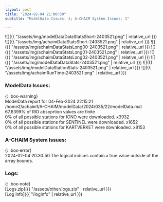 ```yaml
---
layout: post
title: "2024-02-04 21:00:00"
subtitle: "ModelData Issues: 4; A-CHAIM System Issues: 1"

---
```


![]({{ "/assets/img/modelDataDataStatsShort-2403521.png" | relative_url }})
![]({{ "/assets/img/achaimDataStatsShort-2403521.png" | relative_url }})
![]({{ "/assets/img/achaimDataStatsLong00-2403521.png" | relative_url }})
![]({{ "/assets/img/achaimDataStatsLong01-2403521.png" | relative_url }})
![]({{ "/assets/img/achaimDataStatsLong02-2403521.png" | relative_url }})
![]({{ "/assets/img/modelDataDataStats-2403521.png" | relative_url }})
![]({{ "/assets/img/modelDataStationStats-2403521.png" | relative_url }})
![]({{ "/assets/img/achaimRunTime-2403521.png" | relative_url }})


### ModelData Issues:  
  
{: .box-warning}  
 ModelData report for 04-Feb-2024 22:15:21   
 /home2/achaim1/A-CHAIM/modelData/2024/035/22/modelData.mat   
 67.8399% of RIO absoprtion values are finite   
 0% of all possible stations for IONO were downloaded. x3932   
 0% of all possible stations for SENTINEL were downloaded. x1652   
 0% of all possible stations for KARTVERKET were downloaded. x8153   
  
### A-CHAIM System Issues:  
  
{: .box-error}  
2024-02-04 20:30:50 The logical indices contain a true value outside of the array bounds.  

### Logs:  
  
{: .box-note}  
[Logs.zip]({{ "/assets/other/logs.zip" | relative_url }})  
[Log Info]({{ "/logInfo" | relative_url }})  

